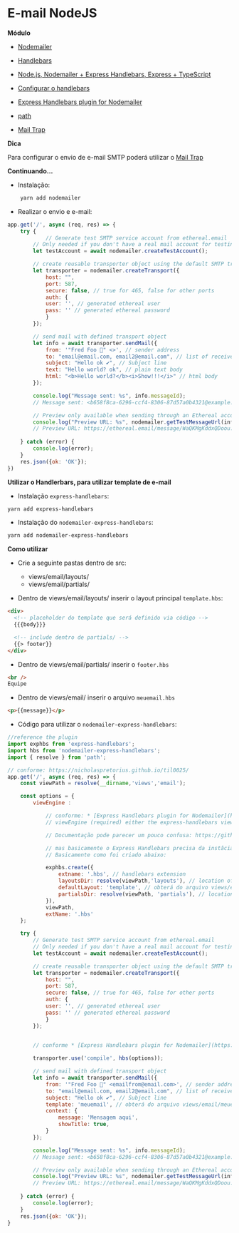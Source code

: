<h1>E-mail NodeJS</h1>

<strong>Módulo</strong>

* [Nodemailer](https://nodemailer.com/about/)
* [Handlebars](https://handlebarsjs.com/guide/#evaluation-context)
* [Node.js, Nodemailer + Express Handlebars, Express + TypeScript](https://nicholaspretorius.github.io/til0025/)

* [Configurar o handlebars](https://github.com/ericf/express-handlebars#configuration-and-defaults)

* [Express Handlebars plugin for Nodemailer](https://github.com/yads/nodemailer-express-handlebars)

* [path](https://nodejs.org/docs/latest/api/path.html#path_path_resolve_paths)

* [Mail Trap](https://mailtrap.io)

<strong>Dica</strong>

Para configurar o envio de e-mail SMTP poderá utilizar o [Mail Trap](https://mailtrap.io)

<strong>Continuando...</strong>

* Instalação:

```bash
    yarn add nodemailer
```

* Realizar o envio e e-mail:

```js
app.get('/', async (req, res) => {
    try {
            // Generate test SMTP service account from ethereal.email
        // Only needed if you don't have a real mail account for testing
        let testAccount = await nodemailer.createTestAccount();

        // create reusable transporter object using the default SMTP transport
        let transporter = nodemailer.createTransport({
            host: "",
            port: 587,
            secure: false, // true for 465, false for other ports
            auth: {
            user: '', // generated ethereal user
            pass: '' // generated ethereal password
            }
        });

        // send mail with defined transport object
        let info = await transporter.sendMail({
            from: '"Fred Foo 👻" <>', // sender address
            to: "email@email.com, email2@email.com", // list of receivers
            subject: "Hello ok ✔", // Subject line
            text: "Hello world? ok", // plain text body
            html: "<b>Hello world?</b><i>Show!!!</i>" // html body
        });

        console.log("Message sent: %s", info.messageId);
        // Message sent: <b658f8ca-6296-ccf4-8306-87d57a0b4321@example.com>

        // Preview only available when sending through an Ethereal account
        console.log("Preview URL: %s", nodemailer.getTestMessageUrl(info));
        // Preview URL: https://ethereal.email/message/WaQKMgKddxQDoou...
        
    } catch (error) {
        console.log(error);    
    }
    res.json({ok: 'OK'});
})
```

<strong>Utilizar o Handlerbars, para utilizar template de e-mail</strong>

* Instalação ```express-handlebars```:

```bash
yarn add express-handlebars
```

* Instalação do ```nodemailer-express-handlebars```: 

```bash
yarn add nodemailer-express-handlebars
```

<strong>Como utilizar</strong>

* Crie a seguinte pastas dentro de src:

    * views/email/layouts/
    * views/email/partials/

* Dentro de views/email/layouts/ inserir o layout principal ```template.hbs```:

```html
<div>
  <!-- placeholder do template que será definido via código -->
  {{{body}}}

  <!-- include dentro de partials/ -->
  {{> footer}}
</div>
```

* Dentro de views/email/partials/ inserir o ```footer.hbs```

```html
<br />
Equipe
```

* Dentro de views/email/ inserir o arquivo ```meuemail.hbs```

```html
<p>{{message}}</p>
```

* Código para utilizar o ```nodemailer-express-handlebars```:

```js
//reference the plugin
import exphbs from 'express-handlebars';
import hbs from 'nodemailer-express-handlebars';
import { resolve } from 'path';

// conforme: https://nicholaspretorius.github.io/til0025/
app.get('/', async (req, res) => {
    const viewPath = resolve(__dirname,'views','email');

    const options = {
        viewEngine : 

            // conforme: * [Express Handlebars plugin for Nodemailer](https://github.com/yads/nodemailer-express-handlebars)
            // viewEngine (required) either the express-handlebars view engine instance or options for the view engine

            // Documentação pode parecer um pouco confusa: https://github.com/ericf/express-handlebars#configuration-and-defaults

            // mas basicamente o Express Handlebars precisa da instâcia de express-handlebars que pode ser criada conforme doc: https://github.com/ericf/express-handlebars#configuration-and-defaults
            // Basicamente como foi criado abaixo:

            exphbs.create({ 
                extname: '.hbs', // handlebars extension
                layoutsDir: resolve(viewPath,'layouts'), // location of handlebars templates
                defaultLayout: 'template', // obterá do arquivo views/email/layouts/template.hbs
                partialsDir: resolve(viewPath, 'partials'), // location of your subtemplates aka. header, footer etc
            }),
            viewPath,
            extName: '.hbs'
    };

    try {
        // Generate test SMTP service account from ethereal.email
        // Only needed if you don't have a real mail account for testing
        let testAccount = await nodemailer.createTestAccount();

        // create reusable transporter object using the default SMTP transport
        let transporter = nodemailer.createTransport({
            host: "",
            port: 587,
            secure: false, // true for 465, false for other ports
            auth: {
            user: '', // generated ethereal user
            pass: '' // generated ethereal password
            }
        });
        

        // conforme * [Express Handlebars plugin for Nodemailer](https://github.com/yads/nodemailer-express-handlebars)

        transporter.use('compile', hbs(options));

        // send mail with defined transport object
        let info = await transporter.sendMail({
            from: '"Fred Foo 👻" <emailfrom@email.com>', // sender address
            to: "email@email.com, email2@email.com", // list of receivers
            subject: "Hello ok ✔", // Subject line
            template: 'meuemail', // obterá do arquivo views/email/meuemail.hbs
            context: {
                message: 'Mensagem aqui',
                showTitle: true,
            }
        });

        console.log("Message sent: %s", info.messageId);
        // Message sent: <b658f8ca-6296-ccf4-8306-87d57a0b4321@example.com>

        // Preview only available when sending through an Ethereal account
        console.log("Preview URL: %s", nodemailer.getTestMessageUrl(info));
        // Preview URL: https://ethereal.email/message/WaQKMgKddxQDoou...
        
    } catch (error) {
        console.log(error);    
    }
    res.json({ok: 'OK'});
}
```